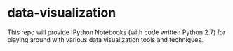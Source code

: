 # data-visualization

This repo will provide IPython Notebooks (with code written Python 2.7) for playing around with various data visualization tools and techniques.
